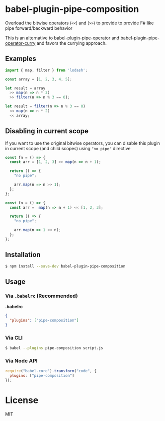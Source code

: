# babel-plugin-pipe-composition

Overload the bitwise operators (`<<`) and (`>>`) to provide to provide F# like pipe forward/backward behavior

This is an alternative to [babel-plugin-pipe-operator](https://github.com/miraks/babel-plugin-pipe-operator) and [babel-plugin-pipe-operator-curry](https://github.com/miraks/babel-plugin-pipe-operator-curry) and favors the currying approach.

## Examples

```javascript
import { map, filter } from 'lodash';

const array = [1, 2, 3, 4, 5];

let result = array
  >> map(n => n * 2)
  >> filter(n => n % 3 == 0);

let result = filter(n => n % 3 == 0)
  << map(n => n * 2)
  << array;
```

## Disabling in current scope

If you want to use the original bitwise operators, you can disable this plugin in current scope (and child scopes) using `"no pipe"` directive

```javascript
const fn = () => {
  const arr = [1, 2, 3] >> map(n => n + 1);

  return () => {
    "no pipe";

    arr.map(n => n >> 1);
  };
};

const fn = () => {
  const arr =  map(n => n + 1) << [1, 2, 3];

  return () => {
    "no pipe";

    arr.map(n => 1 << n);
  };
};
```

## Installation

```sh
$ npm install --save-dev babel-plugin-pipe-composition
```

## Usage

### Via `.babelrc` (Recommended)

**.babelrc**

```json
{
  "plugins": ["pipe-composition"]
}
```

### Via CLI

```sh
$ babel --plugins pipe-composition script.js
```

### Via Node API

```javascript
require("babel-core").transform("code", {
  plugins: ["pipe-composition"]
});
```

# License

MIT
